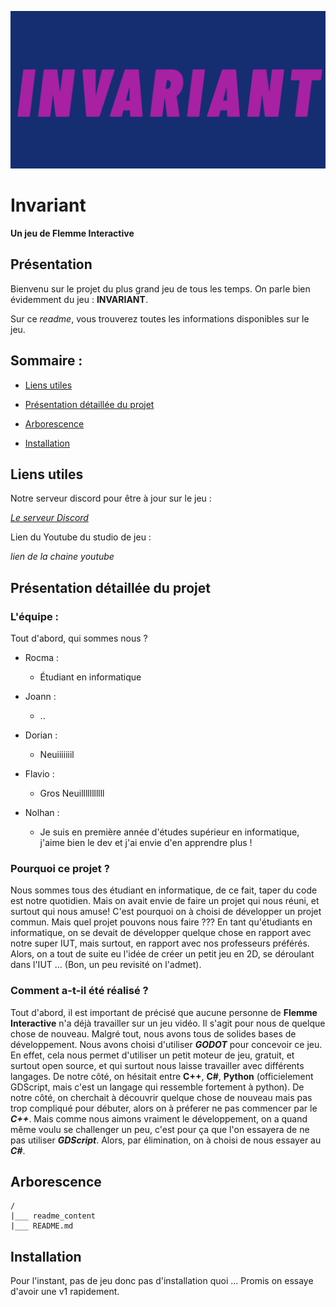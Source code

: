 ![](readme_content/Invariant_banniere.png)

# Invariant

**Un jeu de Flemme Interactive**
## Présentation

Bienvenu sur le projet du plus grand jeu de tous les temps. On parle bien évidemment du jeu : **INVARIANT**.

Sur ce *readme*, vous trouverez toutes les informations disponibles sur le jeu. 

## Sommaire :

* [Liens utiles](#liens-utiles)

* [Présentation détaillée du projet](#présentation-détaillée-du-projet)

* [Arborescence](#arborescence)

* [Installation](#installation)
 

## Liens utiles

Notre serveur discord pour être à jour sur le jeu :

[*Le serveur Discord*](https://discord.gg/6NFS93vJ)

Lien du Youtube du studio de jeu :

*lien de la chaine youtube*


## Présentation détaillée du projet

### L'équipe :

Tout d'abord, qui sommes nous ?

* Rocma :
    * Étudiant en informatique 

* Joann :
    * ..

* Dorian :
    * Neuiiiiiiil

* Flavio :
    * Gros Neuilllllllllll

* Nolhan :
    * Je suis en première année d'études supérieur en informatique, j'aime bien le dev et j'ai envie d'en apprendre plus !

### Pourquoi ce projet ?

Nous sommes tous des étudiant en informatique, de ce fait, taper du code est notre quotidien. Mais on avait envie de faire un projet qui nous réuni, et surtout qui nous amuse! C'est pourquoi on à choisi de développer un projet commun. Mais quel projet pouvons nous faire ??? En tant qu'étudiants en informatique, on se devait de développer quelque chose en rapport avec notre super IUT, mais surtout, en rapport avec nos professeurs préférés. Alors, on a tout de suite eu l'idée de créer un petit jeu en 2D, se déroulant dans l'IUT ... (Bon, un peu revisité on l'admet).

### Comment a-t-il été réalisé ?

Tout d'abord, il est important de précisé que aucune personne de **Flemme Interactive** n'a déjà travailler sur un jeu vidéo. Il s'agit pour nous de quelque chose de nouveau. Malgré tout, nous avons tous de solides bases de développement. Nous avons choisi d'utiliser ***GODOT*** pour concevoir ce jeu. En effet, cela nous permet d'utiliser un petit moteur de jeu, gratuit, et surtout open source, et qui surtout nous laisse travailler avec différents langages. De notre côté, on hésitait entre **C++**, **C#**, **Python** (officielement GDScript, mais c'est un langage qui ressemble fortement à python).
De notre côté, on cherchait à découvrir quelque chose de nouveau mais pas trop compliqué pour débuter, alors on à préferer ne pas commencer par le ***C++***. Mais comme nous aimons vraiment le développement, on a quand même voulu se challenger un peu, c'est pour ça que l'on essayera de ne pas utiliser ***GDScript***. Alors, par élimination, on à choisi de nous essayer au ***C#***.



## Arborescence

    /
    |___ readme_content
    |___ README.md


## Installation

Pour l'instant, pas de jeu donc pas d'installation quoi ...
Promis on essaye d'avoir une v1 rapidement.
